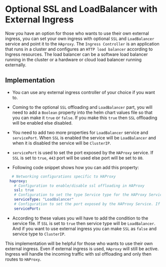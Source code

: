 # Optional SSL and LoadBalancer with External Ingress

Now you have an option for those who wants to use their own external ingress, you can set your own ingress with optional `SSL` and `LoadBalancer` service and point it to the `HAproxy`.
The `Ingress Controller` is an application that runs in a cluster and configures an `HTTP load balancer` according to Ingress resources. The load balancer can be a software load balancer running in the cluster or a hardware or cloud load balancer running externally. 

## Implementation
-    You can use any external ingress controller of your choice if you want to. 
  
-    Coming to the optional `SSL` offloading and `LoadBalancer` part, you will need to add a `Boolean` property into the helm chart values file so that you can make it `true` or `false`. If you make this `true` then `SSL` offloading will be enabled else disabled.
  
-    You need to add two more properties for `LoadBalancer` service and `servicePort`. When `SSL` is enabled the service will be `LoadBalancer` and when it is disabled the service will be `ClusterIP`.

-    `servicePort` is used to set the port exposed by the `HAProxy` service. If `SSL` is set to `true`, `443` port will be used else port will be set to `80`.

-    Following code snippet shows how you can add this property:
```yaml  
   # Networking configurations specific to HAProxy
  haproxy:
    # Configuration to enable/disable ssl offloading in HAProxy
    ssl: true
    # Configuration to set the type Service type for the HAProxy Service. Supported values are "ClusterIP", "LoadBalancer" and "NodePort"
    serviceType: "LoadBalancer"
    # Configuration to set the port exposed by the HAProxy Service. If this is not set, port 80 will be used if SSL offloading is disabled. If it is enabled port 443 is used
    servicePort: 
```
-    According to these values you will have to add the condition to the service file. If `SSL` is set to `true` then service type will be `LoadBalancer`. And if you want to use external ingress you can make `SSL` as `false` and service type to `ClusterIP`.
  

This implementation will be helpful for those who wants to use their own external ingress.
Even if external ingress is used, `HAproxy` will still be active. Ingress will handle the incoming traffic with ssl offloading and only then routes to `HAProxy`.